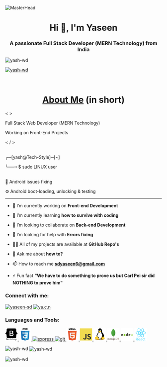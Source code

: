 ![MasterHead](https://webitexperts.com/images/banner1_1.gif)

<h1 align="center">Hi 👋, I'm Yaseen</h1>
<h3 align="center">A passionate Full Stack Developer (MERN Technology) from India</h3>

<p align="left"> <img src="https://komarev.com/ghpvc/?username=yash-wd&label=Profile%20views&color=0e75b6&style=flat" alt="yash-wd" /> </p>

<p align="left"> <a href="https://github.com/ryo-ma/github-profile-trophy"><img src="https://github-profile-trophy.vercel.app/?username=yash-wd" alt="yash-wd" /></a> </p>

<p align="left"> <a href="https://twitter.com/" target="blank"><img src="https://img.shields.io/twitter/follow/?logo=twitter&style=for-the-badge" alt="" /></a> </p>

<h1 align="center"><u>About Me</u> (in short)</h1>

< > </p>
 Full Stack Web Developer (MERN Technology) </p>
 Working on Front-End Projects </p>
< / >

<br>
┌─[yash@Tech-Style]─[~] </p>
└──╼ $ sudo LINUX user </p>

<br>
🔗 Android issues fixing </p>

⚙ Android boot-loading, unlocking & testing

---------------------------------------------------------------------------------------------------------------------------------

- 🔭 I’m currently working on **Front-end Development**

- 🌱 I’m currently learning **how to survive with coding**

- 👯 I’m looking to collaborate on **Back-end Development**

- 🤝 I’m looking for help with **Errors fixing**

- 👨‍💻 All of my projects are available at **GitHub Repo's**
- 💬 Ask me about **how to?**

- 📫 How to reach me **sdyaseen6@gmail.com**

- ⚡ Fun fact **"We have to do something to prove us but Carl Pei sir did NOTHING to prove him"**

<h3 align="left">Connect with me:</h3>
<p align="left">
<a href="https://linkedin.com/in/yaseen-sd" target="blank"><img align="center" src="https://raw.githubusercontent.com/rahuldkjain/github-profile-readme-generator/master/src/images/icons/Social/linked-in-alt.svg" alt="yaseen-sd" height="30" width="40" /></a>
<a href="https://instagram.com/ya.c.n" target="blank"><img align="center" src="https://raw.githubusercontent.com/rahuldkjain/github-profile-readme-generator/master/src/images/icons/Social/instagram.svg" alt="ya.c.n" height="30" width="40" /></a>
</p>

<h3 align="left">Languages and Tools:</h3>
<p align="left"> <a href="https://getbootstrap.com" target="_blank" rel="noreferrer"> <img src="https://raw.githubusercontent.com/devicons/devicon/master/icons/bootstrap/bootstrap-plain-wordmark.svg" alt="bootstrap" width="40" height="40"/> </a> <a href="https://www.w3schools.com/css/" target="_blank" rel="noreferrer"> <img src="https://raw.githubusercontent.com/devicons/devicon/master/icons/css3/css3-original-wordmark.svg" alt="css3" width="40" height="40"/> </a> <a href="https://expressjs.com" target="_blank" rel="noreferrer"> <img src="https://skillshack.blob.core.windows.net/uploads/express.webp" alt="express" width="40" height="40"/> </a> <a href="https://git-scm.com/" target="_blank" rel="noreferrer"> <img src="https://www.vectorlogo.zone/logos/git-scm/git-scm-icon.svg" alt="git" width="40" height="40"/> </a> <a href="https://www.w3.org/html/" target="_blank" rel="noreferrer"> <img src="https://raw.githubusercontent.com/devicons/devicon/master/icons/html5/html5-original-wordmark.svg" alt="html5" width="40" height="40"/> </a> <a href="https://developer.mozilla.org/en-US/docs/Web/JavaScript" target="_blank" rel="noreferrer"> <img src="https://raw.githubusercontent.com/devicons/devicon/master/icons/javascript/javascript-original.svg" alt="javascript" width="40" height="40"/> </a> <a href="https://www.linux.org/" target="_blank" rel="noreferrer"> <img src="https://raw.githubusercontent.com/devicons/devicon/master/icons/linux/linux-original.svg" alt="linux" width="40" height="40"/> </a> <a href="https://www.mongodb.com/" target="_blank" rel="noreferrer"> <img src="https://raw.githubusercontent.com/devicons/devicon/master/icons/mongodb/mongodb-original-wordmark.svg" alt="mongodb" width="40" height="40"/> </a> <a href="https://nodejs.org" target="_blank" rel="noreferrer"> <img src="https://raw.githubusercontent.com/devicons/devicon/master/icons/nodejs/nodejs-original-wordmark.svg" alt="nodejs" width="40" height="40"/> </a> <a href="https://reactjs.org/" target="_blank" rel="noreferrer"> <img src="https://raw.githubusercontent.com/devicons/devicon/master/icons/react/react-original-wordmark.svg" alt="react" width="40" height="40"/> </a> </p>

<p><img align="left" src="https://github-readme-stats.vercel.app/api/top-langs?username=yash-wd&show_icons=true&locale=en&layout=compact" alt="yash-wd" /></p>

<p>&nbsp;<img align="center" src="https://github-readme-stats.vercel.app/api?username=yash-wd&show_icons=true&locale=en" alt="yash-wd" /></p>

<p><img align="center" src="https://github-readme-streak-stats.herokuapp.com/?user=yash-wd&" alt="yash-wd" /></p>
